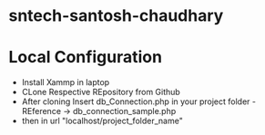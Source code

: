 # sntech-santosh-chaudhary


# Local Configuration
- Install Xammp  in laptop
- CLone Respective REpository from Github
- After cloning Insert db_Connection.php in your project folder - REference -> db_connection_sample.php
- then in url "localhost/project_folder_name"
